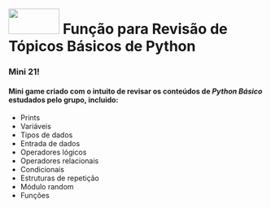 # <img src="https://cdn.jsdelivr.net/gh/devicons/devicon/icons/python/python-original-wordmark.svg" width="100" height="50"/>  Função para Revisão de Tópicos Básicos de Python

### Mini 21! 
#### Mini game criado com o intuito de revisar os conteúdos de *Python Básico* estudados pelo grupo, incluido:
- Prints
- Variáveis
- Tipos de dados
- Entrada de dados
- Operadores lógicos
- Operadores relacionais
- Condicionais
- Estruturas de repetição
- Módulo random
- Funções
